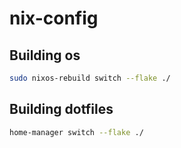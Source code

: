 # nix-config

## Building os

```bash
sudo nixos-rebuild switch --flake ./
```

## Building dotfiles

```bash
home-manager switch --flake ./
```
